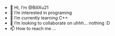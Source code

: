 - 👋 Hi, I’m @BillXu21
- 👀 I’m interested in programing 
- 🌱 I’m currently learning C++
- 💞️ I’m looking to collaborate on uhhh... nothing :D
- 📫 How to reach me ...

<!---
BillXu21/BillXu21 is a ✨ special ✨ repository because its `README.md` (this file) appears on your GitHub profile.
You can click the Preview link to take a look at your changes.
--->
